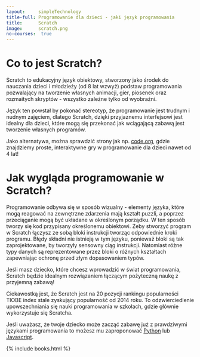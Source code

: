 ```yaml
---
layout:     simpleTechnology
title-full: Programowanie dla dzieci - jaki język programowania
title:      Scratch
image:      scratch.png
no-courses:  true
---
```


# Co to jest Scratch?

Scratch to edukacyjny język obiektowy, stworzony jako środek do nauczania dzieci i młodzieży (od 8 lat wzwyż) podstaw programowania pozwalający na tworzenie własnych animacji, gier, piosenek oraz rozmaitych skryptów - wszystko zależne tylko od wyobraźni.

Język ten powstał by pokonać stereotyp, że programowanie jest trudnym i nudnym zajęciem, dlatego Scratch, dzięki przyjaznemu interfejsowi jest idealny dla dzieci, które mogą się przekonać jak wciągającą zabawą jest tworzenie własnych programów.

Jako alternatywa, można sprawdzić strony jak np. [code.org](https://studio.code.org/courses), gdzie znajdziemy proste, interaktywne gry w programowanie dla dzieci nawet od 4 lat!

# Jak wygląda programowanie w Scratch?

Programowanie odbywa się w sposób wizualny - elementy języka, które mogą reagować na zewnętrzne zdarzenia mają kształt puzzli, a poprzez przeciąganie mogą być układane w określonym porządku. W ten sposób tworzy się kod przypisany określonemu obiektowi. Żeby stworzyć program w Scratch łączysz ze sobą bloki instrukcji tworząc odpowiednie kroki programu. Błędy składni nie istnieją w tym języku, ponieważ bloki są tak zaprojektowane, by tworzyły sensowny ciąg instrukcji. Natomiast różne typy danych są reprezentowane przez bloki o różnych kształtach zapewniając ochronę przed złym dopasowaniem typów.

Jeśli masz dziecko, które chcesz wprowadzić w świat programowania, Scratch będzie idealnym rozwiązaniem łączącym pożyteczną naukę z przyjemną zabawą!

Ciekawostką jest, że Scratch jest na 20 pozycji rankingu popularności TIOBE index  stale zyskujący popularność od 2014 roku. To odzwierciedlenie upowszechniania się nauki programowania w szkołach, gdzie głównie wykorzystuje się Scratcha.

Jeśli uważasz, że twoje dziecko może zacząć zabawę już z prawdziwymi językami programowania to możesz mu zaproponować [Python](/technologie/python) lub [Javascript](/technologie/javascript).

{% include books.html %}
